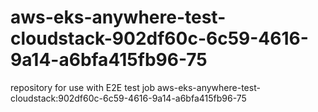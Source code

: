 # aws-eks-anywhere-test-cloudstack-902df60c-6c59-4616-9a14-a6bfa415fb96-75
repository for use with E2E test job aws-eks-anywhere-test-cloudstack:902df60c-6c59-4616-9a14-a6bfa415fb96-75
